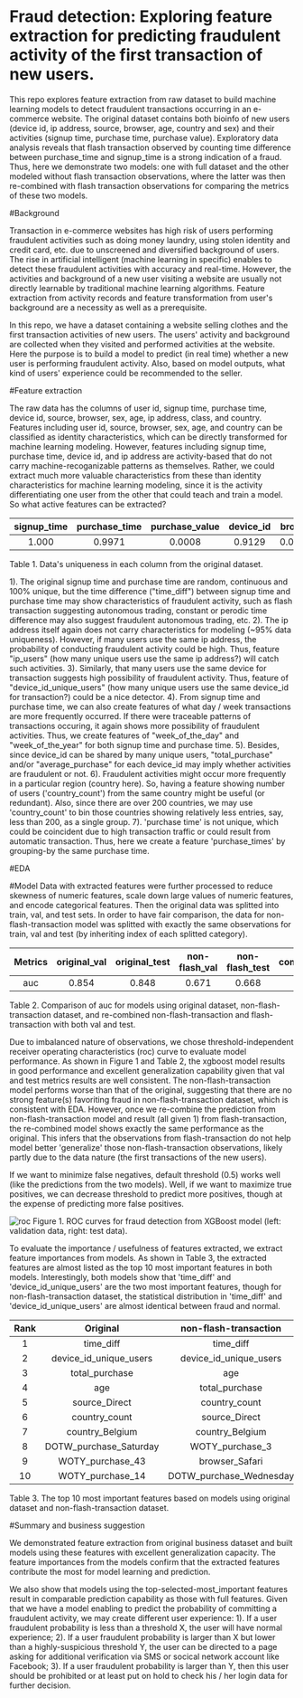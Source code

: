 # Fraud detection: Exploring feature extraction for predicting fraudulent activity of the first transaction of new users.

This repo explores feature extraction from raw dataset to build machine learning models to detect fraudulent transactions occurring in an e-commerce website. The original dataset contains both bioinfo of new users (device id, ip address, source, browser, age, country and sex) and their activities (signup time, purchase time, purchase value). Exploratory data analysis reveals that flash transaction observed by counting time difference between purchase_time and signup_time is a strong indication of a fraud. Thus, here we demonstrate two models: one with full dataset and the other modeled without flash transaction observations, where the latter was then re-combined with flash transaction observations for comparing the metrics of these two models. 

#Background
  
  Transaction in e-commerce websites has high risk of users performing fraudulent activities such as doing money laundry, using stolen identity and credit card, etc. due to unscreened and diversified background of users. The rise in artificial intelligent (machine learning in specific) enables to detect these fraudulent activities with accuracy and real-time. However, the activities and background of a new user visiting a website are usually not directly learnable by traditional machine learning algorithms. Feature extraction from activity records and feature transformation from user's background are a necessity as well as a prerequisite.
    
   In this repo, we have a dataset containing a website selling clothes and the first transaction activities of new users. The users' activity and background are collected when they visited and performed activities at the website. Here the purpose is to build a model to predict (in real time) whether a new user is performing fraudulent activity. Also, based on model outputs, what kind of users' experience could be recommended to the seller.

#Feature extraction

  The raw data has the columns of user id, signup time, purchase time, device id, source, browser, sex, age, ip address, class, and country. Features including user id, source, browser, sex, age, and country can be classified as identity characteristics, which can be directly transformed for machine learning modeling. However, features including signup time, purchase time, device id, and ip address are activity-based that do not carry machine-recoganizable patterns as themselves. Rather, we could extract much more valuable characteristics from these than identity characteristics for machine learning modeling, since it is the activity differentiating one user from the other that could teach and train a model. So what active features can be extracted?
  
  |signup_time|purchase_time|purchase_value|device_id|browser|age|ip_address|country|
  |:---:|:---:|:---:|:---:|:---:|:---:|:---:|:---:|
  |1.000|0.9971|0.0008|0.9129|0.00003|0.00038|0.9497|0.00119|  
  
Table 1. Data's uniqueness in each column from the original dataset. 
  
  1). The original signup time and purchase time are random, continuous and 100% unique, but the time difference ("time_diff") between signup time and purchase time may show characteristics of fraudulent activity, such as flash transaction suggesting autonomous trading, constant or perodic time difference may also suggest fraudulent autonomous trading, etc.
  2). The ip address itself again does not carry characteristics for modeling (~95% data uniqueness). However, if many users use the same ip address, the probability of conducting fraudulent activity could be high. Thus, feature "ip_users" (how many unique users use the same ip address?) will catch such activities.
  3). Similarly, that many users use the same device for transaction suggests high possibility of fraudulent activity. Thus, feature of "device_id_unique_users" (how many unique users use the same device_id for transaction?) could be a nice detector.
  4). From signup time and purchase time, we can also create features of what day / week transactions are more frequently occurred. If there were traceable patterns of transactions occuring, it again shows more possibility of fraudulent activities. Thus, we create features of "week_of_the_day" and "week_of_the_year" for both signup time and purchase time.
  5). Besides, since device_id can be shared by many unique users, "total_purchase" and/or "average_purchase" for each device_id may imply whether activities are fraudulent or not.
  6). Fraudulent activities might occur more frequently in a particular region (country here). So, having a feature showing number of users ('country_count') from the same country might be useful (or redundant). Also, since there are over 200 countries, we may use 'country_count' to bin those countries showing relatively less entries, say, less than 200, as a single group.
  7). 'purchase time' is not unique, which could be coincident due to high transaction traffic or could result from automatic transaction. Thus, here we create a feature 'purchase_times' by grouping-by the same purchase time.
  
#EDA



#Model
  Data with extracted features were further processed to reduce skewness of numeric features, scale down large values of numeric features, and encode categorical features. Then the original data was splitted into train, val, and test sets. In order to have fair comparison, the data for non-flash-transaction model was splitted with exactly the same observations for train, val and test (by inheriting index of each splitted category).
  
|Metrics|original_val|original_test|non-flash_val|non-flash_test|combined_val|combined_test|
|:---:|:---:|:---:|:---:|:---:|:---:|:---:|
|auc|0.854|0.848|0.671|0.668|0.854|0.847|

Table 2. Comparison of auc for models using original dataset, non-flash-transaction dataset, and re-combined non-flash-transaction and flash-transaction with both val and test.  

  Due to imbalanced nature of observations, we chose threshold-independent receiver operating characteristics (roc) curve to evaluate model performance. As shown in Figure 1 and Table 2, the xgboost model results in good performance and excellent generalization capability given that val and test metrics results are well consistent. The non-flash-transaction model performs worse than that of the original, suggesting that there are no strong feature(s) favoriting fraud in non-flash-transaction dataset, which is consistent with EDA. However, once we re-combine the prediction from non-flash-transaction model and result (all given 1) from flash-transaction, the re-combined model shows exactly the same performance as the original. This infers that the observations from flash-transaction do not help model better 'generalize' those non-flash-transaction observations, likely partly due to the data nature (the first transactions of the new users). 
  
  If we want to minimize false negatives, default threshold (0.5) works well (like the predictions from the two models). Well, if we want to maximize true positives, we can decrease threshold to predict more positives, though at the expense of predicting more false positives.

![roc](https://user-images.githubusercontent.com/34787111/51809237-97726f80-2253-11e9-8978-a62fca8fb277.png)
  Figure 1. ROC curves for fraud detection from XGBoost model (left: validation data, right: test data).
  
  To evaluate the importance / usefulness of features extracted, we extract feature importances from models. As shown in Table 3, the extracted features are almost listed as the top 10 most important features in both models. Interestingly, both models show that 'time_diff' and 'device_id_unique_users' are the two most important features, though for non-flash-transaction dataset, the statistical distribution in 'time_diff' and 'device_id_unique_users' are almost identical between fraud and normal.

|Rank|Original|non-flash-transaction|
|:---:|:---:|:---:|
|1|time_diff|time_diff|
|2|device_id_unique_users|device_id_unique_users|
|3|total_purchase|age|
|4|age|total_purchase|
|5|source_Direct|country_count|
|6|country_count|source_Direct|
|7|country_Belgium|country_Belgium|
|8|DOTW_purchase_Saturday|WOTY_purchase_3|
|9|WOTY_purchase_43|browser_Safari|
|10|WOTY_purchase_14|DOTW_purchase_Wednesday|

Table 3. The top 10 most important features based on models using original dataset and non-flash-transaction dataset.

#Summary and business suggestion

  We demonstrated feature extraction from original business dataset and built models using these features with excellent generalization capacity. The feature importances from the models confirm that the extracted features contribute the most for model learning and prediction.
  
  We also show that models using the top-selected-most_important features result in comparable prediction capability as those with full features. Given that we have a model enabling to predict the probability of committing a fraudulent activity, we may create different user experience:
  1). If a user fraudulent probability is less than a threshold X, the user will have normal experience;
  2). If a user fraudulent probability is larger than X but lower than a highly-suspicious threshold Y, the user can be directed to a page asking for additional verification via SMS or socical network account like Facebook;
  3). If a user fraudulent probability is larger than Y, then this user should be prohibited or at least put on hold to check his / her login data for further decision.
